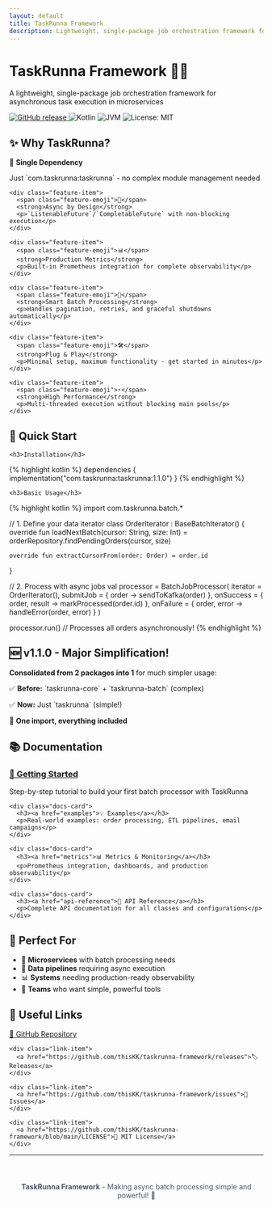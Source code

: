 ```yaml
---
layout: default
title: TaskRunna Framework
description: Lightweight, single-package job orchestration framework for asynchronous task execution
---
```


<div class="hero">
  <h1>TaskRunna Framework 🏃‍♂️</h1>
  <p>A lightweight, single-package job orchestration framework for asynchronous task execution in microservices</p>
</div>

<div class="wrapper">
  <div class="badges">
    <a href="https://github.com/thisKK/taskrunna-framework/releases">
      <img src="https://img.shields.io/github/v/release/thisKK/taskrunna-framework" alt="GitHub release">
    </a>
    <img src="https://img.shields.io/badge/Kotlin-1.9.20-7F52FF.svg?logo=kotlin" alt="Kotlin">
    <img src="https://img.shields.io/badge/JVM-17+-orange.svg" alt="JVM">
    <img src="https://img.shields.io/badge/License-MIT-yellow.svg" alt="License: MIT">
  </div>

  <h2>✨ Why TaskRunna?</h2>
  
  <div class="features">
    <div class="feature-item">
      <span class="feature-emoji">🎯</span>
      <strong>Single Dependency</strong>
      <p>Just `com.taskrunna:taskrunna` - no complex module management needed</p>
    </div>
    
    <div class="feature-item">
      <span class="feature-emoji">🚀</span>
      <strong>Async by Design</strong>
      <p>`ListenableFuture`/`CompletableFuture` with non-blocking execution</p>
    </div>
    
    <div class="feature-item">
      <span class="feature-emoji">📊</span>
      <strong>Production Metrics</strong>
      <p>Built-in Prometheus integration for complete observability</p>
    </div>
    
    <div class="feature-item">
      <span class="feature-emoji">🔄</span>
      <strong>Smart Batch Processing</strong>
      <p>Handles pagination, retries, and graceful shutdowns automatically</p>
    </div>
    
    <div class="feature-item">
      <span class="feature-emoji">🛠️</span>
      <strong>Plug & Play</strong>
      <p>Minimal setup, maximum functionality - get started in minutes</p>
    </div>
    
    <div class="feature-item">
      <span class="feature-emoji">⚡</span>
      <strong>High Performance</strong>
      <p>Multi-threaded execution without blocking main pools</p>
    </div>
  </div>

  <div class="quick-start">
    <h2>🚀 Quick Start</h2>
    
    <h3>Installation</h3>

{% highlight kotlin %}
dependencies {
    implementation("com.taskrunna:taskrunna:1.1.0")
}
{% endhighlight %}
    
    <h3>Basic Usage</h3>

{% highlight kotlin %}
import com.taskrunna.batch.*

// 1. Define your data iterator
class OrderIterator : BaseBatchIterator<Order>() {
    override fun loadNextBatch(cursor: String, size: Int) = 
        orderRepository.findPendingOrders(cursor, size)
    
    override fun extractCursorFrom(order: Order) = order.id
}

// 2. Process with async jobs
val processor = BatchJobProcessor(
    iterator = OrderIterator(),
    submitJob = { order -> sendToKafka(order) },
    onSuccess = { order, result -> markProcessed(order.id) },
    onFailure = { order, error -> handleError(order, error) }
)

processor.run() // Processes all orders asynchronously!
{% endhighlight %}
  </div>

  <div class="version-highlight">
    <h2>🆕 v1.1.0 - Major Simplification!</h2>
    <p><strong>Consolidated from 2 packages into 1</strong> for much simpler usage:</p>
    <p>✅ <strong>Before:</strong> `taskrunna-core` + `taskrunna-batch` (complex)</p>
    <p>✅ <strong>Now:</strong> Just `taskrunna` (simple!)</p>
    <p>🎯 <strong>One import, everything included</strong></p>
  </div>

  <h2>📚 Documentation</h2>

  <div class="docs-grid">
    <div class="docs-card">
      <h3><a href="getting-started">🚀 Getting Started</a></h3>
      <p>Step-by-step tutorial to build your first batch processor with TaskRunna</p>
    </div>
    
    <div class="docs-card">
      <h3><a href="examples">💡 Examples</a></h3>
      <p>Real-world examples: order processing, ETL pipelines, email campaigns</p>
    </div>
    
    <div class="docs-card">
      <h3><a href="metrics">📊 Metrics & Monitoring</a></h3>
      <p>Prometheus integration, dashboards, and production observability</p>
    </div>
    
    <div class="docs-card">
      <h3><a href="api-reference">📖 API Reference</a></h3>
      <p>Complete API documentation for all classes and configurations</p>
    </div>
  </div>

  <div class="perfect-for">
    <h2>🎯 Perfect For</h2>
    <ul>
      <li>🏢 <strong>Microservices</strong> with batch processing needs</li>
      <li>🔄 <strong>Data pipelines</strong> requiring async execution</li>
      <li>📊 <strong>Systems</strong> needing production-ready observability</li>
      <li>👥 <strong>Teams</strong> who want simple, powerful tools</li>
    </ul>
  </div>

  <h2>🔗 Useful Links</h2>

  <div class="links-grid">
    <div class="link-item">
      <a href="https://github.com/thisKK/taskrunna-framework">📂 GitHub Repository</a>
    </div>
    
    <div class="link-item">
      <a href="https://github.com/thisKK/taskrunna-framework/releases">🏷️ Releases</a>
    </div>
    
    <div class="link-item">
      <a href="https://github.com/thisKK/taskrunna-framework/issues">🐛 Issues</a>
    </div>
    
    <div class="link-item">
      <a href="https://github.com/thisKK/taskrunna-framework/blob/main/LICENSE">📄 MIT License</a>
    </div>
  </div>
</div>

---

<div style="text-align: center; padding: 40px 0; color: #4a5568;">
  <strong>TaskRunna Framework</strong> - Making async batch processing simple and powerful! 🚀
</div>

 
